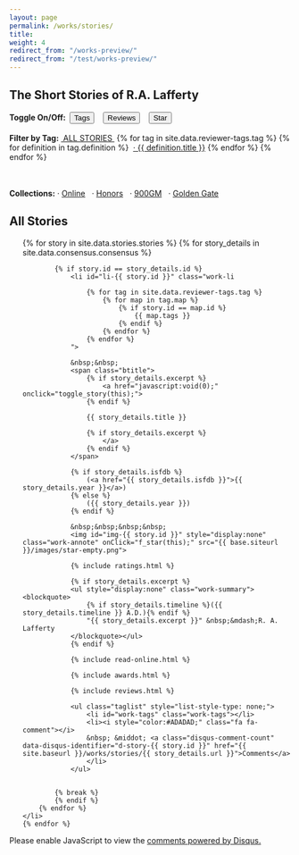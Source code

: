 ```yaml
---
layout: page
permalink: /works/stories/
title: 
weight: 4
redirect_from: "/works-preview/"
redirect_from: "/test/works-preview/"
---
```


[//]: # (---------------------------------------------------)
[//]: # ( Copyright 2014, Rich Persaud, All Rights Reserved )
[//]: # (---------------------------------------------------)

<script src="{{ site.baseurl }}/js/store+json2.min.js"></script>
<script type="text/javascript">

/* Globals */
var u_annote;
var u_config;
var APIver = "20141026_";  /* any change to this value requires migration of client data */
var j_stories;
var sz_headline = "";
var a_tags = {};

function init() 
{
	if (!store.enabled) {
		alert ("Local storage not supported in your browser.  Please disable 'Private Mode' or upgrade to a modern browser.");
		return;
	}

	u_annote = store.get ( APIver + 'userdata' ) || {};
	u_config = store.get ( APIver + 'config' ) || {};

	var keys = [];
	var obj = {};
	for ( var key in u_annote )
		if ( obj = document.getElementById( key ))
			f_star_img ( obj );

	for ( var key in u_config.span )
		display_span (key, u_config.span [key] );

	var menu = document.getElementById( 'alltags' );
	var items = menu.getElementsByClassName ( 'work-menu' );
	for (i=0; i < items.length; i++)
		a_tags [ items[i].id ] = items[i].innerHTML;

	var subset_found = false;
	for ( var key in u_config.subset )
	{
		if ( u_config.subset [key] )
		{
			f_subset (key);
			subset_found = true;	
			break;
		}
	}

	if (!subset_found)
		reset_filter();
}

function printObj ( testObj )
{
    var szObj       =   ''                                      ;
    for ( var i in testObj )
        szObj       += 'obj[' + i + ']=' + testObj[i]           ;
    return szObj    ;
}

function f_star ( obj )
{
	if ( typeof u_annote[ obj.id ] == 'undefined' )
		u_annote [ obj.id ] = 1;
	else
		u_annote [ obj.id ] += 1;
	
	if ( u_annote [ obj.id ] > 5)
		u_annote [ obj.id ] = 0;

	store.set ( APIver + 'userdata', u_annote );

	f_star_img ( obj );
}

function f_star_img ( obj )
{
	switch ( u_annote [ obj.id ] ) {
		case 1:
			obj.src = "{{ site.baseurl }}/images/star-grey.png";
			break;
		case 2:
			obj.src = "{{ site.baseurl }}/images/star-blue.png";
			break;
		case 3:
			obj.src = "{{ site.baseurl }}/images/star-green.png";
			break;
		case 4:
			obj.src = "{{ site.baseurl }}/images/star-orange.png";
			break;
		case 5:
			obj.src = "{{ site.baseurl }}/images/star-red.png";
			break;
		default:
			obj.src = "{{ site.baseurl }}/images/star-empty.png";
	}
}


function fast_class_swap ()
{
	var elem = document.getElementsByTagName('div')[0];
	elem.className = elem.className.replace('otherClass', 'newClass');
}

function reset_filter ()
{
	/* var items = document.getElementsByClassName ( 'work-menu' );
	for (i=0; i < items.length; i++)
		items[i].style.textDecoration = 'none'; */

	var ulist = document.getElementById( 'work-ul' );
	var items = ulist.getElementsByClassName ( 'work-li' );
	for (i=0; i < items.length; i++)
	{
		var el =  items[i];
		var tagspan = el.getElementsByClassName ( 'work-tags' );
		var init = 0;

		for (var j=0; j < el.classList.length; j++)
		{
			var testClass = el.classList.item(j);
			if ( testClass != 'work-li') 
			{
				if (!init)
				{
					init = 1;
					tagspan[0].innerHTML = '<i style="color:#ADADAD;" class="fa fa-tag"></i> &nbsp;';
				}
				
				tagspan[0].innerHTML += '<a id="' + testClass + '" href="javascript:void(0);" onclick="f_subset(' + "'" + testClass + "'" + ');" class="work-menu">' + a_tags [ testClass ] + '</a> ';
			}
		}
		el.style.display = '';
	}

	minimize_summary (); 

	document.getElementById("headline").innerHTML = 'All Stories';

	if ( typeof u_config.subset == 'undefined' )
		u_config.subset = {};

	for ( var key in u_config.subset )
		u_config.subset [key] = 0;

	store.set ( APIver + 'config' , u_config );
	return false;
}

function minimize_summary ()
{
	items = document.getElementsByClassName ( 'work-summary' );
	for (i=0; i < items.length; i++)
		items[i].style.display = 'none';;
}

function log(param){
    setTimeout(function(){
        throw new Error("Debug: "+param)
    },0)
}

function f_subset( className )
{
	minimize_summary (); 

	var text = document.getElementById( className );

	var ulist = document.getElementById( 'work-ul' );
	var items = ulist.getElementsByClassName ( 'work-li' );
	for (i=0; i < items.length; i++)
	{
		var el =  items[i];
		if ( ! el.classList.contains(  className  ) )
			el.style.display = 'none';
		else
		{
			var tagspan = el.getElementsByClassName ( 'work-tags' );
			var init = 0;

			for (var j=0; j < el.classList.length; j++)
			{
				var testClass = el.classList.item(j);
				if ( testClass != 'work-li' && testClass != className )
				{
					if (!init)
					{
						init = 1;
						tagspan[0].innerHTML = '<i style="color:#ADADAD;" class="fa fa-tag"></i> &nbsp;';
					}
					tagspan[0].innerHTML += '<a id="' + testClass + '" href="javascript:void(0);" onclick="f_subset(' + "'" + testClass + "'" + ');" class="work-menu">' + a_tags [ testClass ] + '</a> ';
				}
			}
			el.style.display = '';
		}
	}

	document.getElementById("headline").innerHTML = text.text;

	if ( typeof u_config.subset == 'undefined' )
		u_config.subset = {};

	u_config.subset [className] = 1;
	store.set ( APIver + 'config' , u_config );
	return false;
}

function toggle_story ( node )
{
	var gp = node.parentNode.parentNode; /* <li> */
	var items = gp.getElementsByClassName ( 'work-summary' );

	for (i=0; i < items.length; i++)
	{
		es = items[i].style;
		es.display = es.display == 'none'? '' : 'none';
	}
	return false;
}

function toggle_span( className )
{
	var items = document.getElementsByClassName (  className  );
	for (i=0; i < items.length; i++)
	{
			es = items[i].style;
			es.display = es.display == 'none' ? '' : 'none';
	}

	if ( typeof u_config.span == 'undefined' )
		u_config.span = {};

	u_config.span [className] = es.display == 'none' ? 0 : 1;

	var text = document.getElementById( 'menu-' + className);
	text.classList.toggle('pure-button-active');

	store.set ( APIver + 'config' , u_config );
	return false;
}

function display_span (className, arg)
{
	var text  = document.getElementById( 'menu-' + className );

	if ( !text )
		return false;
	if (arg)
		text.classList.add('pure-button-active');
	else
		text.classList.remove('pure-button-active');

	var items = document.getElementsByClassName ( className );
	for (i=0; i < items.length; i++)
	{
		items[i].style.display = arg? '' : 'none';
	}
	return false;
}

/*
function f_comments (storyid)
{
	var idName = 'd-story-' + storyid;

	var items = document.getElementsByClassName ( 'd-cmnt' );
	for (i=0; i < items.length; i++)
	{
		var el =  items[i];

		if (el.id == idName)
			el.innerHTML = '<div id="disqus_thread"></div>';
		else
			el.innerHTML = '';
	}
	disqus_identifier = idName;
	loadDisqus();
	return false;
}

function loadJSON(path, success, error)
{
    var xhr = new XMLHttpRequest();
    xhr.onreadystatechange = function()
    {
        if (xhr.readyState === XMLHttpRequest.DONE) {
            if (xhr.status === 200) {
                if (success)
                    success(JSON.parse(xhr.responseText));
            } else {
                if (error)
                    error(xhr);
            }
        }
    };
    xhr.open("GET", path, true);
    xhr.send();
}

// Register the handler for any event we might receive
if (document.addEventListener) {
        document.addEventListener("DOMContentLoaded", init, false);
        document.addEventListener("readystatechange", init, false);
        window.addEventListener("load", init, false);
}
else if (document.attachEvent) {
        document.attachEvent("onreadystatechange", init);
        window.attachEvent("onload", init);
}

loadJSON('{{ site.baseurl }}/archive/test-json.txt', 
         function(data) { j_stories = data; alert (printObj(data.stories[0])); },
         function(xhr) { console.error(xhr); } 
); 

*/

</script>

## The Short Stories of R.A. Lafferty

<div>
<b>Toggle On/Off:&nbsp;</b>
<button class="button-small pure-button" id="menu-work-tags" onClick="toggle_span('work-tags');"><i style="color:#ADADAD;" class="fa fa-tag"></i> Tags</button>
&nbsp;&nbsp;
<button class="button-small pure-button" id="menu-work-review" href="javascript:void(0);" onClick="toggle_span('work-review');"><i style="color:#ADADAD;" class="fa fa-thumbs-up"></i> Reviews</button>
&nbsp;&nbsp;
<button class="button-small pure-button" id="menu-work-annote" href="javascript:void(0);" onClick="toggle_span('work-annote');"><i style="color:#ADADAD;" class="fa fa-star"></i> Star</button>

<br>
<br>
<b>Filter by Tag:</b>
<a id="all" class='work-menu' href="javascript:void(0);" onclick="reset_filter();">&nbsp;ALL STORIES&nbsp;</a> 

<span id="alltags">
{% for tag in site.data.reviewer-tags.tag %}
	{% for definition in tag.definition %}
	&nbsp;<a id="{{ definition.id }}" href="javascript:void(0);" onclick="f_subset('{{ definition.id }}');"  
		class='work-menu' title="{{ definition.detail }}">&middot;&nbsp;{{ definition.title }}</a>
	{% endfor %}
{% endfor %}
</span>

<br><br>
<b>Collections:</b> 
&middot;&nbsp;<a href="/works/collections/online-stories">Online</a> &nbsp;
&middot;&nbsp;<a href="/works/collections/honors">Honors</a> &nbsp;
&middot;&nbsp;<a href="/works/collections/nine-hundred-grandmothers">900GM</a> &nbsp;
&middot;&nbsp;<a href="/works/collections/golden-gate-and-other-stories">Golden Gate</a>

</div>

<h2><span id="headline">All Stories</span></h2>

<ul style="list-style-type: none;" id="work-ul" class="work-ul">
	{% for story in site.data.stories.stories %}
	  	{% for story_details in site.data.consensus.consensus %}

			{% if story.id == story_details.id %}
				<li id="li-{{ story.id }}" class="work-li 

					{% for tag in site.data.reviewer-tags.tag %}
						{% for map in tag.map %}
							{% if story.id == map.id %}
								{{ map.tags }}
							{% endif %}
						{% endfor %}
					{% endfor %}
				">

				&nbsp;&nbsp;
				<span class="btitle">
					{% if story_details.excerpt %}
						<a href="javascript:void(0);" onclick="toggle_story(this);">
					{% endif %}

					{{ story_details.title }}

					{% if story_details.excerpt %}
						</a>
					{% endif %}
				</span>

				{% if story_details.isfdb %}
					(<a href="{{ story_details.isfdb }}">{{ story_details.year }}</a>)
				{% else %}
					({{ story_details.year }})
				{% endif %}

				&nbsp;&nbsp;&nbsp;&nbsp;
				<img id="img-{{ story.id }}" style="display:none" class="work-annote" onClick="f_star(this);" src="{{ base.siteurl }}/images/star-empty.png">

				{% include ratings.html %}

				{% if story_details.excerpt %}
				<ul style="display:none" class="work-summary"><blockquote>
					{% if story_details.timeline %}({{ story_details.timeline }} A.D.){% endif %}
					"{{ story_details.excerpt }}" &nbsp;&mdash;R. A. Lafferty
				</blockquote></ul>
				{% endif %}

				{% include read-online.html %}

				{% include awards.html %}

				{% include reviews.html %}

				<ul class="taglist" style="list-style-type: none;">
					<li id="work-tags" class="work-tags"></li>
					<li><i style="color:#ADADAD;" class="fa fa-comment"></i> 
					&nbsp; &middot; <a class="disqus-comment-count" data-disqus-identifier="d-story-{{ story.id }}" href="{{ site.baseurl }}/works/stories/{{ story_details.url }}">Comments</a>
					</li>
				</ul>

	
			{% break %}
			{% endif %}
  		{% endfor %}
	</li>
	{% endfor %}
</ul>


<script type="text/javascript">
init(); 

var disqus_shortname = '{{ site.disqus_shortname }}';
var disqus_identifier = '';
var disqus_url = '';

/* * * DON'T EDIT BELOW THIS LINE * * */
(function () {
var s = document.createElement('script'); s.async = true; s.type = 'text/javascript';
s.src = 'http://' + disqus_shortname + '.disqus.com/count.js';
(document.getElementsByTagName('HEAD')[0] || document.getElementsByTagName('BODY')[0]).appendChild(s);
}());

</script>
<noscript>Please enable JavaScript to view the <a href="http://disqus.com/?ref_noscript">comments powered by Disqus.</a></noscript>
